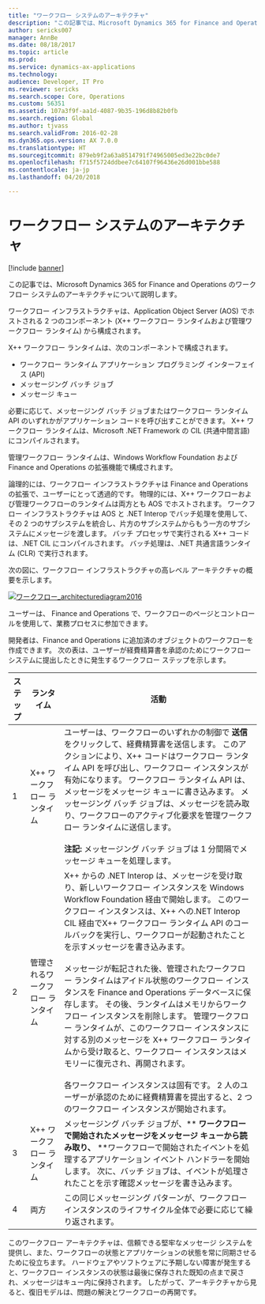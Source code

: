 ```yaml
---
title: "ワークフロー システムのアーキテクチャ"
description: "この記事では、Microsoft Dynamics 365 for Finance and Operations のワークフロー システムのアーキテクチャについて説明します。"
author: sericks007
manager: AnnBe
ms.date: 08/18/2017
ms.topic: article
ms.prod: 
ms.service: dynamics-ax-applications
ms.technology: 
audience: Developer, IT Pro
ms.reviewer: sericks
ms.search.scope: Core, Operations
ms.custom: 56351
ms.assetid: 107a3f9f-aa1d-4087-9b35-196d8b82b0fb
ms.search.region: Global
ms.author: tjvass
ms.search.validFrom: 2016-02-28
ms.dyn365.ops.version: AX 7.0.0
ms.translationtype: HT
ms.sourcegitcommit: 879eb9f2a63a8514791f74965005ed3e22bc0de7
ms.openlocfilehash: f715f5724ddbee7c64107f96436e26d001bbe588
ms.contentlocale: ja-jp
ms.lasthandoff: 04/20/2018

---
```


# <a name="workflow-system-architecture"></a>ワークフロー システムのアーキテクチャ

[!include [banner](../includes/banner.md)]

この記事では、Microsoft Dynamics 365 for Finance and Operations のワークフロー システムのアーキテクチャについて説明します。

ワークフロー インフラストラクチャは、Application Object Server (AOS) でホストされる 2 つのコンポーネント (X++ ワークフロー ランタイムおよび管理ワークフロー ランタイム) から構成されます。 

X++ ワークフロー ランタイムは、次のコンポーネントで構成されます。

-   ワークフロー ランタイム アプリケーション プログラミング インターフェイス (API)
-   メッセージング バッチ ジョブ
-   メッセージ キュー

必要に応じて、メッセージング バッチ ジョブまたはワークフロー ランタイム API のいずれかがアプリケーション コードを呼び出すことができます。 X++ ワークフロー ランタイムは、Microsoft .NET Framework の CIL (共通中間言語) にコンパイルされます。 

管理ワークフロー ランタイムは、Windows Workflow Foundation および Finance and Operations の拡張機能で構成されます。 

論理的には、ワークフロー インフラストラクチャは Finance and Operations の拡張で、ユーザーにとって透過的です。 物理的には、X++ ワークフローおよび管理ワークフローのランタイムは両方とも AOS でホストされます。 ワークフロー インフラストラクチャは AOS と .NET Interop でバッチ処理を使用して、その 2 つのサブシステムを統合し、片方のサブシステムからもう一方のサブシステムにメッセージを渡します。 バッチ プロセッサで実行される X++ コードは、.NET CIL にコンパイルされます。 バッチ処理は、.NET 共通言語ランタイム (CLR) で実行されます。 

次の図に、ワークフロー インフラストラクチャの高レベル アーキテクチャの概要を示します。 

[![ワークフロー\_architecturediagram2016](./media/workflow_architecturediagram2016.png)](./media/workflow_architecturediagram2016.png) 

ユーザーは、 Finance and Operations で、ワークフローのページとコントロールを使用して、業務プロセスに参加できます。 

開発者は、Finance and Operations に追加済のオブジェクトのワークフローを作成できます。 次の表は、ユーザーが経費精算書を承認のためにワークフロー システムに提出したときに発生するワークフロー ステップを示します。

| ステップ | ランタイム                  | 活動                                                                                                                                                                                                                                                                                                                                                                                                                                                                                                                                                                                                                                                                                                                                                                                    |
|------|--------------------------|---------------------------------------------------------------------------------------------------------------------------------------------------------------------------------------------------------------------------------------------------------------------------------------------------------------------------------------------------------------------------------------------------------------------------------------------------------------------------------------------------------------------------------------------------------------------------------------------------------------------------------------------------------------------------------------------------------------------------------------------------------------------------------------------|
| 1    | X++ ワークフロー ランタイム     | ユーザーは、ワークフローのいずれかの制御で **送信** をクリックして、経費精算書を送信します。 このアクションにより、X++ コードはワークフロー ランタイム API を呼び出し、ワークフロー インスタンスが有効になります。 ワークフロー ランタイム API は、メッセージをメッセージ キューに書き込みます。 メッセージング バッチ ジョブは、メッセージを読み取り、ワークフローのアクティブ化要求を管理ワークフロー ランタイムに送信します。<br><br>**注記:** メッセージング バッチ ジョブは 1 分間隔でメッセージ キューを処理します。                                                                                                                                                                                                                                                                                                               |
| 2    | 管理されるワークフロー ランタイム | X++ からの .NET Interop は、メッセージを受け取り、新しいワークフロー インスタンスを Windows Workflow Foundation 経由で開始します。 このワークフロー インスタンスは、X++ への.NET Interop CIL 経由でX++ ワークフロー ランタイム API のコールバックを実行し、ワークフローが起動されたことを示すメッセージを書き込みます。<br><br>メッセージが転記された後、管理されたワークフロー ランタイムはアイドル状態のワークフロー インスタンスを Finance and Operations データベースに保存します。 その後、ランタイムはメモリからワークフロー インスタンスを削除します。 管理ワークフロー ランタイムが、このワークフロー インスタンスに対する別のメッセージを X++ ワークフロー ランタイムから受け取ると、ワークフロー インスタンスはメモリーに復元され、再開されます。<br><br>各ワークフロー インスタンスは固有です。 2 人のユーザーが承認のために経費精算書を提出すると、2 つのワークフロー インスタンスが開始されます。 |
| 3    | X++ ワークフロー ランタイム     | メッセージング バッチ ジョブが、** **ワークフローで開始されたメッセージをメッセージ キューから読み取り、** **ワークフローで開始されたイベントを処理するアプリケーション イベント ハンドラーを開始します。 次に、バッチ ジョブは、イベントが処理されたことを示す確認メッセージを書き込みます。                                                                                                                                                                                                                                                                                                                                                                                                                                                                                                                                   |
| 4    | 両方                     | この同じメッセージング パターンが、ワークフロー インスタンスのライフサイクル全体で必要に応じて繰り返されます。                                                                                                                                                                                                                                                                                                                                                                                                                                                                                                                                                                                                                                                                                    |

このワークフロー アーキテクチャは、信頼できる堅牢なメッセージ システムを提供し、また、ワークフローの状態とアプリケーションの状態を常に同期させるために役立ちます。 ハードウェアやソフトウェアに予期しない障害が発生すると、ワークフロー インスタンスの状態は最後に保存された既知の点まで戻され、メッセージはキュー内に保持されます。 したがって、アーキテクチャから見ると、復旧モデルは、問題の解決とワークフローの再開です。




